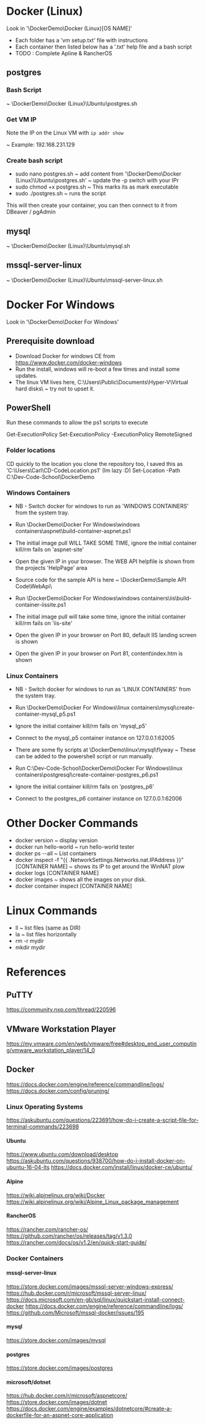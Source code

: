# Docker (Linux)
Look in '\DockerDemo\Docker (Linux)\[OS NAME]'

- Each folder has a 'vm setup.txt' file with instructions
- Each container then listed below has a '.txt' help file and a bash script
- TODO : Complete Apline & RancherOS

## postgres

### Bash Script
~ \DockerDemo\Docker (Linux)\Ubuntu\postgres.sh 

### Get VM IP
Note the IP on the Linux VM with `ip addr show` 

~ Example: 192.168.231.129

### Create bash script

- sudo nano postgres.sh ~ add content from '\DockerDemo\Docker (Linux)\Ubuntu\postgres.sh' ~ update the -p switch with your IPr 
- sudo chmod +x postgres.sh ~ This marks its as mark executable
- sudo ./postgres.sh ~ runs the script

This will then create your container, you can then connect to it from DBeaver / pgAdmin

## mysql
~ \DockerDemo\Docker (Linux)\Ubuntu\mysql.sh

## mssql-server-linux
~ \DockerDemo\Docker (Linux)\Ubuntu\mssql-server-linux.sh

# Docker For Windows
Look in '\DockerDemo\Docker For Windows'

## Prerequisite download
- Download Docker for windows CE from https://www.docker.com/docker-windows
- Run the install, windows will re-boot a few times and install some updates.
- The linux VM lives here, C:\Users\Public\Documents\Hyper-V\Virtual hard disks\  ~ try not to upset it.

## PowerShell
Run these commands to allow the ps1 scripts to execute

Get-ExecutionPolicy
Set-ExecutionPolicy -ExecutionPolicy RemoteSigned

### Folder locations
CD quickly to the location you clone the repository too, I saved this as 'C:\Users\Carl\CD-CodeLocation.ps1' (Im lazy :D)
Set-Location -Path C:\Dev-Code-School\DockerDemo

### Windows Containers
- NB - Switch docker for windows to run as 'WINDOWS CONTAINERS' from the system tray.
- Run \DockerDemo\Docker For Windows\windows containers\aspnet\build-container-aspnet.ps1
- The initial image pull WILL TAKE SOME TIME, ignore the initial container kill/rm fails on 'aspnet-site'
- Open the given IP in your browser. The WEB API helpfile is shown from the projects 'HelpPage' area
- Source code for the sample API is here ~ \DockerDemo\Sample API Code\WebApi\

- Run \DockerDemo\Docker For Windows\windows containers\iis\build-container-iissite.ps1
- The initial image pull will take some time, ignore the initial container kill/rm fails on 'iis-site'
- Open the given IP in your browser on Port 80, default IIS landing screen is shown
- Open the given IP in your browser on Port 81, content\index.htm is shown

### Linux Containers
- NB - Switch docker for windows to run as 'LINUX CONTAINERS' from the system tray.
- Run \DockerDemo\Docker For Windows\linux containers\mysql\create-container-mysql_p5.ps1
- Ignore the initial container kill/rm fails on 'mysql_p5'
- Connect to the mysql_p5 container instance on 127.0.0.1:62005
- There are some fly scripts at \DockerDemo\linux\mysql\flyway ~ These can be added to the powershell script or run manually.

- Run C:\Dev-Code-School\DockerDemo\Docker For Windows\linux containers\postgresql\create-container-postgres_p6.ps1
- Ignore the initial container kill/rm fails on 'postgres_p6'
- Connect to the postgres_p6 container instance on 127.0.0.1:62006

# Other Docker Commands
- docker version                 ~ display version
- docker run hello-world         ~ run hello-world tester
- docker ps --all                ~ List containers
- docker inspect -f "{{ .NetworkSettings.Networks.nat.IPAddress }}" [CONTAINER NAME] ~ shows its IP to get around the WinNAT plow
- docker logs [CONTAINER NAME]
- docker images                  ~ shows all the images on your disk.
- docker container inspect [CONTAINER NAME]

# Linux Commands
- ll ~ list files (same as DIR)
- la ~ list files horizontally
- rm -r mydir
- mkdir mydir

# References

## PuTTY
https://community.nxp.com/thread/220596

## VMware Workstation Player 
https://my.vmware.com/en/web/vmware/free#desktop_end_user_computing/vmware_workstation_player/14_0

## Docker
https://docs.docker.com/engine/reference/commandline/logs/
https://docs.docker.com/config/pruning/

### Linux Operating Systems
https://askubuntu.com/questions/223691/how-do-i-create-a-script-file-for-terminal-commands/223698

#### Ubuntu
https://www.ubuntu.com/download/desktop
https://askubuntu.com/questions/938700/how-do-i-install-docker-on-ubuntu-16-04-lts
https://docs.docker.com/install/linux/docker-ce/ubuntu/

#### Alpine
https://wiki.alpinelinux.org/wiki/Docker
https://wiki.alpinelinux.org/wiki/Alpine_Linux_package_management

#### RancherOS
https://rancher.com/rancher-os/
https://github.com/rancher/os/releases/tag/v1.3.0
https://rancher.com/docs/os/v1.2/en/quick-start-guide/

### Docker Containers

#### mssql-server-linux
https://store.docker.com/images/mssql-server-windows-express/
https://hub.docker.com/r/microsoft/mssql-server-linux/
https://docs.microsoft.com/en-gb/sql/linux/quickstart-install-connect-docker
https://docs.docker.com/engine/reference/commandline/logs/
https://github.com/Microsoft/mssql-docker/issues/195

#### mysql
https://store.docker.com/images/mysql

#### postgres
https://store.docker.com/images/postgres

#### microsoft/dotnet
https://hub.docker.com/r/microsoft/aspnetcore/
https://store.docker.com/images/dotnet
https://docs.docker.com/engine/examples/dotnetcore/#create-a-dockerfile-for-an-aspnet-core-application
